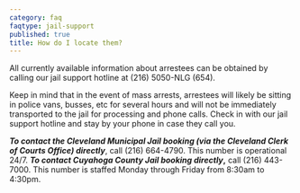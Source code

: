 ```yaml
---
category: faq
faqtype: jail-support
published: true
title: How do I locate them?
---
```

All currently available information about arrestees can be obtained by calling our jail support hotline at (216) 5050-NLG (654).

Keep in mind that in the event of mass arrests, arrestees will likely be sitting in police vans, busses, etc for several hours and will not be immediately transported to the jail for processing and phone calls. Check in with our jail support hotline and stay by your phone in case they call you.

**_To contact the Cleveland Municipal Jail booking (via the Cleveland Clerk of Courts Office) directly_**, call (216) 664-4790. This number is operational 24/7. **_To contact Cuyahoga County Jail booking directly_,** call (216) 443-7000. This number is staffed Monday through Friday from 8:30am to 4:30pm.